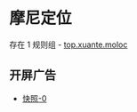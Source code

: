 # 摩尼定位

存在 1 规则组 - [top.xuante.moloc](/src/apps/top.xuante.moloc.ts)

## 开屏广告

- [快照-0](https://i.gkd.li/import/13346180)
